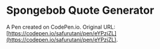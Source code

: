 # Spongebob Quote Generator

A Pen created on CodePen.io. Original URL: [https://codepen.io/safurutani/pen/eYPzjZL](https://codepen.io/safurutani/pen/eYPzjZL).


